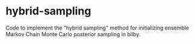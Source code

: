 # hybrid-sampling
Code to implement the "hybrid sampling" method for initializing ensemble Markov Chain Monte Carlo posterior sampling in bilby.
